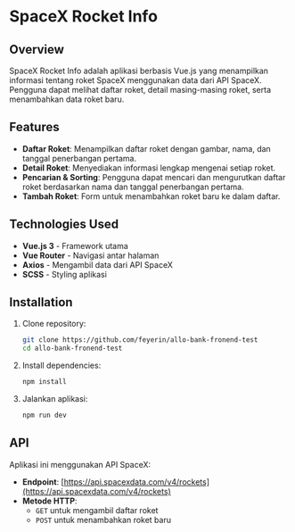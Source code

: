 # SpaceX Rocket Info

## Overview
SpaceX Rocket Info adalah aplikasi berbasis Vue.js yang menampilkan informasi tentang roket SpaceX menggunakan data dari API SpaceX. Pengguna dapat melihat daftar roket, detail masing-masing roket, serta menambahkan data roket baru.

## Features
- **Daftar Roket**: Menampilkan daftar roket dengan gambar, nama, dan tanggal penerbangan pertama.
- **Detail Roket**: Menyediakan informasi lengkap mengenai setiap roket.
- **Pencarian & Sorting**: Pengguna dapat mencari dan mengurutkan daftar roket berdasarkan nama dan tanggal penerbangan pertama.
- **Tambah Roket**: Form untuk menambahkan roket baru ke dalam daftar.

## Technologies Used
- **Vue.js 3** - Framework utama
- **Vue Router** - Navigasi antar halaman
- **Axios** - Mengambil data dari API SpaceX
- **SCSS** - Styling aplikasi

## Installation
1. Clone repository:
   ```sh
   git clone https://github.com/feyerin/allo-bank-fronend-test
   cd allo-bank-fronend-test
   ```

2. Install dependencies:
   ```sh
   npm install
   ```

3. Jalankan aplikasi:
   ```sh
   npm run dev
   ```

## API
Aplikasi ini menggunakan API SpaceX:
- **Endpoint**: [https://api.spacexdata.com/v4/rockets](https://api.spacexdata.com/v4/rockets)
- **Metode HTTP**:
  - `GET` untuk mengambil daftar roket
  - `POST` untuk menambahkan roket baru

